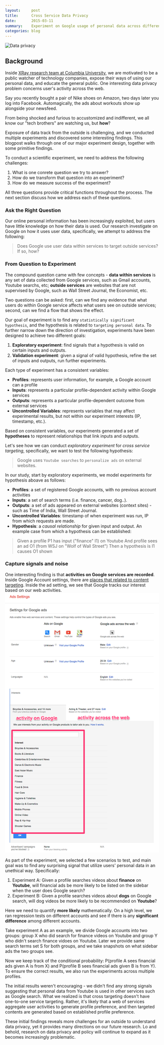 ```yaml
---
layout:     post
title:      Cross Service Data Privacy
date:       2015-03-11
summary:    Experiment on Google usage of personal data across different web services
categories: blog
---
```



![Data privacy](https://innovateedu.files.wordpress.com/2014/09/cheap-data-collection.jpg)

## Background

Inside [XRay research team at Columbia University](http://xray.cs.columbia.edu/), we are motivated to be a public watcher of technology companies, expose their ways of using our personal data, and educate the general public. One interesting data privacy problem concerns user's activity across the web.

Say you recently bought a pair of Nike shoes on Amazon, two days later you log into Facebook. Automagically, the ads about workouts show up alongside your newsfeed.

From being shocked and furious to accustomized and indifferent, we all know our "tech brothers" are watching us, but __how__?

Exposure of data track from the outside is challenging, and we conducted multiple experiments and discovered some interesting findings. This blogpost walks through one of our major experiment design, together with some primitive findings.

To conduct a scientific experiment, we need to address the following challenges:

 1. What is one conrete question we try to answer?
 2. How do we transform that question into an experiment?
 3. How do we measure success of the experiment?

All three questions provide critical functions throughout the process. The next section discuss how we address each of these questions.

### Ask the Right Question
  Our online personal information has been increasingly exploited, but users have little knowledge on how their data is used.
  Our research investigate on Google on how it uses user data, specifically, we attempt to address the following:

  > Does Google use user data within services to target outside services? If so, how?

### From Question to Experiment
  The compound question came with few concepts - **data within services** is any set of data collected from Google services, such as Gmail accounts, Youtube searchs, etc; **outside services** are websites that are not supervised by Google, such as Wall Street Journal, the Economist, etc.

  Two questions can be asked: first, can we find any evidence that what users do within Google service affects what users see on outside services; second, can we find a flow that shows the effect.

  Our goal of experiment is to find any `statistically significant hypothesis`, and the hypothesis is related to `targeting personal data`.  To further narrow down the direction of investigation, experiments have been designed to achieve two different goals:

  1. __Exploratory experiment__: find signals that a hypothesis is valid on certain inputs and outputs.
  2. __Validation experiment__: given a signal of valid hypothesis, refine the set of inputs and outputs, run further experiments.

  Each type of experiment has a consistent variables:

  * __Profiles__: represents user information, for example, a Google account can a profile
  * __Inputs__: represents a particular profile-dependent activity within Google services
  * __Outputs__: represents a particular profile-dependent outcome from external services
  * __Uncontrolled Variables__: represents variables that may affect experimental results, but not within our experiment interests (IP, timestamp, etc.).

  Based on consistent variables, our experiments generated a set of __hypotheses__ to represent relationships that link inputs and outputs.

  Let's see how we can conduct *exploratory experiment* for *cross service targeting*, specifically, we want to test the following hypothesis:

  > Google uses `Youtube searches` to  `personalize ads` on external websites.

  In our study, start by exploratory experiments, we model experiments for hypothesis aboave as follows:

  * __Profiles__: a set of registered Google accounts, with no previous account activities
  * __Inputs__: a set of search terms (i.e. finance, cancer, dog..).
  * __Outputs__: a set of ads appeared on external websites (context sites) - such as Time of India, Wall Street Journal.
  * __Uncontrolled Variables__: timestamp of when experiment was run, IP from which requests are made.
  * __Hypothesis__: a *causal relationship* for given input and output. An example case from which a hypothesis can be established:

  > Given a profile P1 has input ("finance" I1) on Youtube
  And profile sees an ad O1 (from WSJ on "Wolf of Wall Street")
  Then a hypothesis is I1 causes O1 shown

### Capture signals and noise

One interesting finding is that **activities on Google services are recorded**. Inside Google Account settings, there are [places that related to content targeting](www.google.com/settings/ads). Inside the ad setting, we see that Google tracks our interest based on our web activities.
![Google Ad settings](/images/cross_service_data_privacy.png)

As part of the experiment, we selected a few scenarios to test, and main goal was to find any surprising signal that utilize users' personal data in an unethical way. Specifically:

  1. Experiment A: Given a profile searches videos about **finance** on **Youtube**, will financial ads be more likely to be listed on the sidebar when the user does Google search?
  2. Experiment B: Given a profile searches videos about **dogs** on Google search, will dog videos be more likely to be recommended on **Youtube**?

Here we need to quantify **more likely** mathematically. On a high level, we ran regression tests on different accounts and see if there is any **significant difference** among different accounts.

Take experiment A as an example, we divide Google accounts into two groups: group X who did search for finance videos on Youtube and group Y who didn't search finance vidoes on Youtube. Later we provide same search terms set S for both groups, and we take snapshots on what sidebar ads the two groups see.

Now we keep track of the conditional probability: P(profile A sees financial ads given A is from X) and P(profile B sees financial ads given B is from Y). To ensure the correct results, we also run the experiments across multiple profiles.

The initial results weren't encouraging - we didn't find any strong signals suggesting that personal data from Youtube is used in other services such as Google search. What we realized is that cross targeting doesn't have one-to-one service targeting. Rather, it's likely that a web of services aggregate user activities to generate profile preference, and then targeted contents are generated based on established profile preference.

These initial findings reveals more challenges for an outside to understand data privacy, yet it provides many directions on our future research. Lo and behold, research on data privacy and policy will continue to expand as it becomes increasingly problematic.


